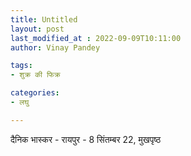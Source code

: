 ```yaml
---
title: Untitled
layout: post
last_modified_at : 2022-09-09T10:11:00
author: Vinay Pandey

tags:
- शुक्र की फिक्र

categories:
- लघु

---
```


दैनिक भास्कर - रायपुर - 8 सिंतम्बर 22, मुखपृष्ठ
